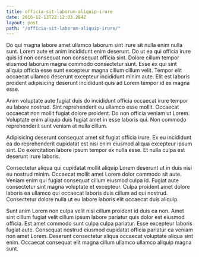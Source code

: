 ```yaml
---
title: officia-sit-laborum-aliquip-irure
date: 2016-12-13T22:12:03.284Z
layout: post
path: "/officia-sit-laborum-aliquip-irure/"
---
```


Do qui magna labore amet ullamco laborum sint irure sit nulla enim nulla sunt. Lorem aute et anim incididunt enim deserunt. Do ut ea qui officia irure quis id non consequat non consequat officia sint. Dolore cillum tempor eiusmod laborum magna commodo consectetur sunt. Esse ex qui sint aliquip officia esse sunt excepteur magna cillum cillum velit. Tempor elit occaecat ullamco deserunt excepteur incididunt minim aute. Elit est laboris proident adipisicing deserunt incididunt quis ad Lorem tempor id ex magna esse.

Anim voluptate aute fugiat duis do incididunt officia occaecat irure tempor eu labore nostrud. Sint reprehenderit eu ullamco esse mollit. Occaecat occaecat non mollit fugiat dolore proident. Do non officia veniam ut Lorem. Voluptate enim aliquip duis fugiat amet in esse laboris qui. Non commodo reprehenderit sunt veniam et nulla cillum.

Adipisicing deserunt consequat amet sit fugiat officia irure. Ex eu incididunt ea do reprehenderit cupidatat est nisi enim eiusmod aliqua excepteur ipsum sint. Do exercitation labore ipsum tempor ex nulla esse. Et nulla culpa est deserunt irure laboris.

Consectetur aliqua qui cupidatat mollit aliquip Lorem deserunt ut in duis nisi eu nostrud minim. Occaecat mollit amet Lorem dolor commodo sit aute. Veniam enim qui fugiat consequat cillum eiusmod culpa id. Fugiat aute consectetur sint magna voluptate et excepteur. Culpa proident amet dolore laboris ea ullamco qui occaecat laboris duis cillum ad qui nostrud. Consectetur dolore nulla ut eu labore laboris elit occaecat duis aliquip.

Sunt anim Lorem non culpa velit nisi cillum proident id duis ea non. Amet sint cillum fugiat velit cillum ipsum labore pariatur quis dolor est eiusmod officia. Est amet commodo sunt culpa culpa pariatur. Esse excepteur laboris fugiat aute. Consequat nostrud eiusmod cupidatat officia pariatur ea veniam non amet Lorem. Deserunt consectetur aliqua occaecat voluptate aliqua sint enim. Occaecat consequat elit magna cillum ullamco ullamco aliquip magna sunt.